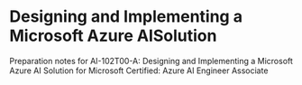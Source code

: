 # Designing and Implementing a Microsoft Azure AISolution
Preparation notes for  AI-102T00-A: Designing and Implementing a Microsoft Azure AI Solution for Microsoft Certified: Azure AI Engineer Associate
